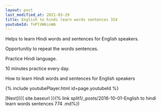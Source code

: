 ```yaml
---
layout: post
last_modified_at: 2021-03-29
title: English to hindi learn words sentences 354 
youtubeId: fnPlVW6inWA
---
```

 
 
Helps to learn Hindi words and sentences for English speakers.

Opportunitiy to repeat the words sentences. 

Practice Hindi language. 
 
10 minutes practice every day. 
 
How to learn Hindi words and sentences for English speakers 
 
{% include youtubePlayer.html id=page.youtubeId %}
 
 
[Next]({{ site.baseurl }}{% link  split1/_posts/2016-10-01-English to hindi learn words sentences 774 .md%})
 
